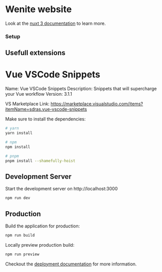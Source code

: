 # Wenite website


Look at the [nuxt 3 documentation](https://v3.nuxtjs.org) to learn more.

### Setup

## Usefull extensions

# Vue VSCode Snippets

Name: Vue VSCode Snippets
Description: Snippets that will supercharge your Vue workflow
Version: 3.1.1

VS Marketplace Link: https://marketplace.visualstudio.com/items?itemName=sdras.vue-vscode-snippets

Make sure to install the dependencies:

```bash
# yarn
yarn install

# npm
npm install

# pnpm
pnpm install --shamefully-hoist
```

## Development Server

Start the development server on http://localhost:3000

```bash
npm run dev
```

## Production

Build the application for production:

```bash
npm run build
```

Locally preview production build:

```bash
npm run preview
```

Checkout the [deployment documentation](https://v3.nuxtjs.org/docs/deployment) for more information.
